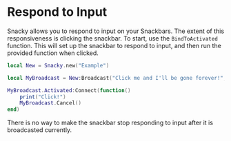 # Respond to Input

Snacky allows you to respond to input on your Snackbars. The extent of this responsiveness is clicking the snackbar. To start, use the `BindToActivated` function. This will set up the snackbar to respond to input, and then run the provided function when clicked.

```lua
local New = Snacky.new("Example")

local MyBroadcast = New:Broadcast("Click me and I'll be gone forever!", nil, true)

MyBroadcast.Activated:Connect(function()
    print("Click!")
    MyBroadcast.Cancel()
end)
```

There is no way to make the snackbar stop responding to input after it is broadcasted currently.